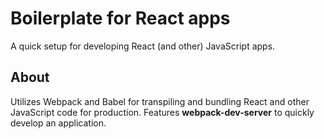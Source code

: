 # Boilerplate for React apps

A quick setup for developing React (and other) JavaScript apps.

## About

Utilizes Webpack and Babel for transpiling and bundling React and other JavaScript code for production. Features **webpack-dev-server** to quickly develop an application.